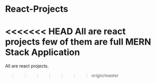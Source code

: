 # React-Projects
<<<<<<< HEAD
All are react projects few of them are full MERN Stack Application
=======
All are react projects. 
>>>>>>> origin/master
